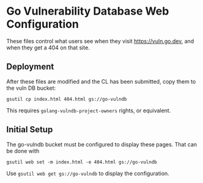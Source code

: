 # Go Vulnerability Database Web Configuration

These files control what users see when they visit https://vuln.go.dev, and
when they get a 404 on that site.

## Deployment

After these files are modified and the CL has been submitted, copy them to the
vuln DB bucket:
```
gsutil cp index.html 404.html gs://go-vulndb
```
This requires `golang-vulndb-project-owners` rights, or equivalent.

## Initial Setup

The go-vulndb bucket must be configured to display these pages. That can be done
with
```
gsutil web set -m index.html -e 404.html gs://go-vulndb
```
Use `gsutil web get gs://go-vulndb` to display the configuration.
